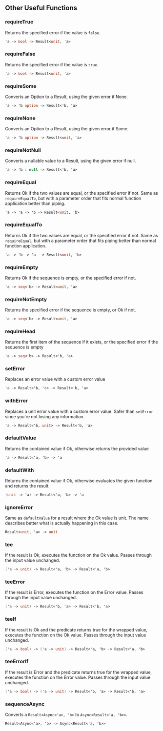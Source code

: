 ## Other Useful Functions

### requireTrue

Returns the specified error if the value is `false`.
```fsharp
'a -> bool -> Result<unit, 'a>
```
### requireFalse

Returns the specified error if the value is `true`.
```fsharp
'a -> bool -> Result<unit, 'a>
```


### requireSome

Converts an Option to a Result, using the given error if None.
```fsharp
'a -> 'b option -> Result<'b, 'a>
```
### requireNone

Converts an Option to a Result, using the given error if Some.
```fsharp
'a -> 'b option -> Result<unit, 'a>
```
### requireNotNull

Converts a nullable value to a Result, using the given error if null.
```fsharp
'a -> 'b : null -> Result<'b, 'a>
```


### requireEqual

Returns Ok if the two values are equal, or the specified error if not. Same as `requireEqualTo`, but with a parameter order that fits normal function application better than piping.
```fsharp
'a -> 'a -> 'b -> Result<unit, 'b>
```


### requireEqualTo

Returns Ok if the two values are equal, or the specified error if not. Same as `requireEqual`, but with a parameter order that fits piping better than normal function application.

```fsharp
'a -> 'b -> 'a  -> Result<unit, 'b>
```

### requireEmpty

Returns Ok if the sequence is empty, or the specified error if not.

```fsharp
'a -> seq<'b> -> Result<unit, 'a>
```

### requireNotEmpty

Returns the specified error if the sequence is empty, or Ok if not.

```fsharp
'a -> seq<'b> -> Result<unit, 'a>
```

### requireHead

Returns the first item of the sequence if it exists, or the specified error if the sequence is empty

```fsharp
'a -> seq<'b> -> Result<'b, 'a>
```


### setError

Replaces an error value with a custom error value

```fsharp
'a -> Result<'b, 'c> -> Result<'b, 'a>
```

### withError

Replaces a unit error value with a custom error value. Safer than `setError` since you're not losing any information.

```fsharp
'a -> Result<'b, unit> -> Result<'b, 'a>
```


### defaultValue

Returns the contained value if Ok, otherwise returns the provided value

```fsharp
'a -> Result<'a, 'b> -> 'a
```

### defaultWith

Returns the contained value if Ok, otherwise evaluates the given function and returns the result.

```fsharp
(unit -> 'a) -> Result<'a, 'b> -> 'a
```


### ignoreError

Same as `defaultValue` for a result where the Ok value is unit. The name describes better what is actually happening in this case.

```fsharp
Result<unit, 'a> -> unit
```

### tee

If the result is Ok, executes the function on the Ok value. Passes through the input value unchanged.

```fsharp
('a -> unit) -> Result<'a, 'b> -> Result<'a, 'b>
```

### teeError

If the result is Error, executes the function on the Error value. Passes through the input value unchanged.

```fsharp
('a -> unit) -> Result<'b, 'a> -> Result<'b, 'a>
```

### teeIf

If the result is Ok and the predicate returns true for the wrapped value, executes the function on the Ok value. Passes through the input value unchanged.

```fsharp
('a -> bool) -> ('a -> unit) -> Result<'a, 'b> -> Result<'a, 'b>
```

### teeErrorIf

If the result is Error and the predicate returns true for the wrapped value, executes the function on the Error value. Passes through the input value unchanged.

```fsharp
('a -> bool) -> ('a -> unit) -> Result<'b, 'a> -> Result<'b, 'a>
```


### sequenceAsync


Converts a `Result<Async<'a>, 'b>` to `Async<Result<'a, 'b>>`.

```fsharp
Result<Async<'a>, 'b> -> Async<Result<'a, 'b>>
```
